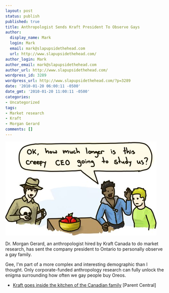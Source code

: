 ```yaml
---
layout: post
status: publish
published: true
title: Anthropologist Sends Kraft President To Observe Gays
author:
  display_name: Mark
  login: Mark
  email: mark@slapupsidethehead.com
  url: http://www.slapupsidethehead.com/
author_login: Mark
author_email: mark@slapupsidethehead.com
author_url: http://www.slapupsidethehead.com/
wordpress_id: 3289
wordpress_url: http://www.slapupsidethehead.com/?p=3289
date: '2010-01-20 06:00:11 -0500'
date_gmt: '2010-01-20 11:00:11 -0500'
categories:
- Uncategorized
tags:
- Market research
- Kraft
- Morgan Gerard
comments: []
---
```

![](/wp-content/media/2010/01/kraft-anthropologist.jpg "Are those real apples, or Kraft Calorie-Reduced, Apple-Flavoured Orcherene??")

Dr. Morgan Gerard, an anthropologist hired by Kraft Canada to do market research, has sent the company president to Ontario to personally observe a gay family.

Gee, I'm part of a more complex and interesting demographic than I thought. Only corporate-funded anthropology research can fully unlock the enigma surrounding how often we gay people buy Oreos.

- [Kraft goes inside the kitchen of the Canadian family](http://www.parentcentral.ca/parent/business/article/751507--kraft-goes-inside-the-kitchen-of-the-canadian-family) [Parent Central]
